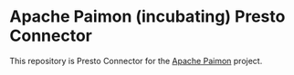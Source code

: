 # Apache Paimon (incubating) Presto Connector

This repository is Presto Connector for the [Apache Paimon](https://paimon.apache.org/) project.
